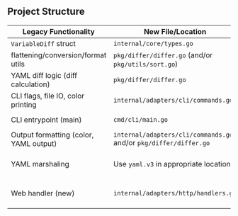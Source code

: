 ## Project Structure

| Legacy Functionality                    | New File/Location                                   | Notes                                                    |
|-----------------------------------------|-----------------------------------------------------|----------------------------------------------------------|
| `VariableDiff` struct                   | `internal/core/types.go`                            | Central domain type                                      |
| flattening/conversion/format utils      | `pkg/differ/differ.go` (and/or `pkg/utils/sort.go`) | Helpers for YAML, string formatting, etc                 |
| YAML diff logic (diff calculation)      | `pkg/differ/differ.go`                              | Business logic; returns list of `VariableDiff`           |
| CLI flags, file IO, color printing      | `internal/adapters/cli/commands.go`                 | CLI-specific, uses differ package                        |
| CLI entrypoint (main)                   | `cmd/cli/main.go`                                   | Only calls into `internal/adapters/cli`                  |
| Output formatting (color, YAML output)  | `internal/adapters/cli/commands.go` and/or `pkg/differ/differ.go` | If common, can live in differ; else put in CLI           |
| YAML marshaling                         | Use `yaml.v3` in appropriate locations              | Both CLI and web handlers can marshal output as needed   |
| Web handler (new)                       | `internal/adapters/http/handlers.go`                | Accepts POST, calls core differ, returns JSON or YAML    |
